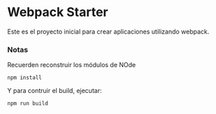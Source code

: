 # Webpack Starter

Este es el proyecto inicial para crear aplicaciones utilizando webpack.

### Notas
Recuerden reconstruir los módulos de NOde
```
npm install
```

Y para contruir el build, ejecutar:

```
npm run build
```
